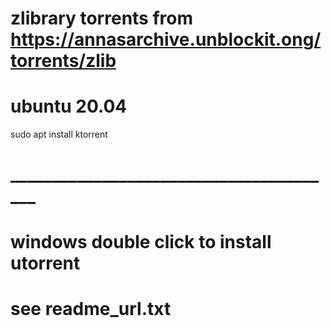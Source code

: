# zlibrary torrents from https://annasarchive.unblockit.ong/torrents/zlib
# ubuntu 20.04 
sudo apt install ktorrent
# ________________________________________
# windows double click to install utorrent
# see readme_url.txt

